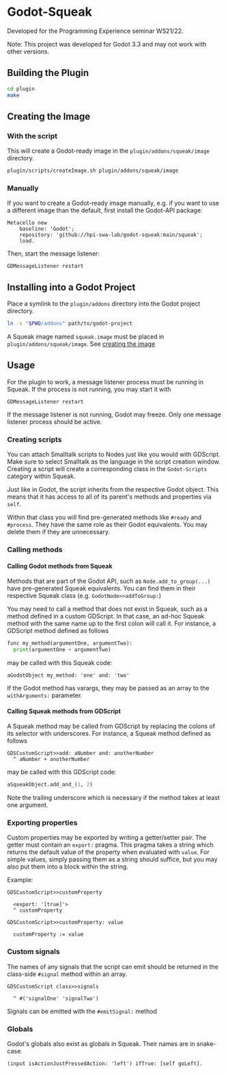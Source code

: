 # Godot-Squeak

Developed for the Programming Experience seminar WS21/22.

Note: This project was developed for Godot 3.3 and may not work with other versions.

## Building the Plugin

```bash
cd plugin
make
```

## Creating the Image

### With the script

This will create a Godot-ready image in the `plugin/addons/squeak/image` directory.

```bash
plugin/scripts/createImage.sh plugin/addons/squeak/image
```

### Manually

If you want to create a Godot-ready image manually, e.g. if you want to use a different image than the default, first install the Godot-API package:

```Smalltalk
Metacello new
	baseline: 'Godot';
	repository: 'github://hpi-swa-lab/godot-squeak:main/squeak';
	load.
```

Then, start the message listener:

```Smalltalk
GDMessageListener restart
```

## Installing into a Godot Project

Place a symlink to the `plugin/addons` directory into the Godot project directory.

```bash
ln -s "$PWD/addons" path/to/godot-project
```

A Squeak image named `squeak.image` must be placed in `plugin/addons/squeak/image`.
See [creating the image](#creating-the-image)

## Usage

For the plugin to work, a message listener process must be running in Squeak.
If the process is not running, you may start it with
```Smalltalk
GDMessageListener restart
```

If the message listener is not running, Godot may freeze.
Only one message listener process should be active.

### Creating scripts

You can attach Smalltalk scripts to Nodes just like you would with GDScript.
Make sure to select Smalltalk as the language in the script creation window.
Creating a script will create a corresponding class in the `Godot-Scripts` category within Squeak.

Just like in Godot, the script inherits from the respective Godot object.
This means that it has access to all of its parent's methods and properties via `self`.

Within that class you will find pre-generated methods like `#ready` and `#process`.
They have the same role as their Godot equivalents.
You may delete them if they are unnecessary.

### Calling methods

#### Calling Godot methods from Squeak

Methods that are part of the Godot API, such as `Node.add_to_group(...)` have pre-generated Squeak equivalents.
You can find them in their respective Squeak class (e.g. `GodotNode>>addToGroup:`)

You may need to call a method that does not exist in Squeak, such as a method defined in a custom GDScript.
In that case, an ad-hoc Squeak method with the same name up to the first colon will call it.
For instance, a GDScript method defined as follows

```python
func my_method(argumentOne, argumentTwo):
  print(argumentOne + argumentTwo)
```

may be called with this Squeak code:

```Smalltalk
aGodotObject my_method: 'one' and: 'two'
```

If the Godot method has varargs, they may be passed as an array to the `withArguments:` parameter.

#### Calling Squeak methods from GDScript

A Squeak method may be called from GDScript by replacing the colons of its selector with underscores.
For instance, a Squeak method defined as follows

```Smalltalk
GDSCustomScript>>add: aNumber and: anotherNumber
  ^ aNumber + anotherNumber
```

may be called with this GDScript code:

```python
aSqueakObject.add_and_(1, 2)
```

Note the trailing underscore which is necessary if the method takes at least one argument.

### Exporting properties

Custom properties may be exported by writing a getter/setter pair.
The getter must contain an `export:` pragma.
This pragma takes a string which returns the default value of the property when evaluated with `value`.
For simple values, simply passing them as a string should suffice, but you may also put them into a block within the string.

Example:

```Smalltalk
GDSCustomScript>>customProperty
  
  <export: '[true]'>
  ^ customProperty

GDSCustomScript>>customProperty: value

  customProperty := value
```

### Custom signals

The names of any signals that the script can emit should be returned in the class-side `#signal` method within an array.

```Smalltalk
GDSCustomScript class>>signals

  ^ #('signalOne' 'signalTwo')
```

Signals can be emitted with the `#emitSignal:` method

### Globals

Godot's globals also exist as globals in Squeak.
Their names are in snake-case.

```Smalltalk
(input isActionJustPressedAction: 'left') ifTrue: [self goLeft].
```
